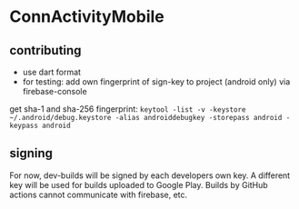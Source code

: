 # ConnActivityMobile

## contributing
- use dart format
- for testing: add own fingerprint of sign-key to project (android only) via firebase-console

get sha-1 and sha-256 fingerprint: ```keytool -list -v -keystore ~/.android/debug.keystore -alias androiddebugkey -storepass android -keypass android```

## signing
For now, dev-builds will be signed by each developers own key. A different key will be used for builds uploaded to Google Play. Builds by GitHub actions cannot communicate with firebase, etc.
